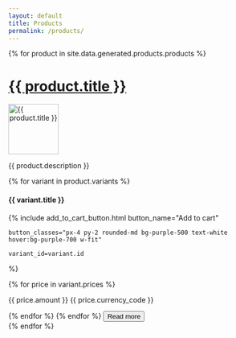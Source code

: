 ```yaml
---
layout: default
title: Products
permalink: /products/
---
```


<script src="/assets/js/medusa-process-products.js"></script>

<div class="flex" x-data="{ products: processProducts(medusaAPI.products.list()) }">
{% for product in site.data.generated.products.products %}

<div>
<a href="/products/{{ product.handle }}">
  <h1>{{ product.title }}</h1>
  <img src="{{ product.thumbnail }}" alt="{{ product.title }}" style="width: 100px">
</a>
<p>{{ product.description }}</p>

{% for variant in product.variants %}

  <h4>{{ variant.title }}</h4>
  <template x-if="await products">
    <p>Stock: <span x-html="(await products)['{{ product.id }}'].variantsById['{{ variant.id }}'].inventory_quantity"></span></p>
  </template>

  {%
    include add_to_cart_button.html button_name="Add to cart"

    button_classes="px-4 py-2 rounded-md bg-purple-500 text-white hover:bg-purple-700 w-fit"

    variant_id=variant.id
  %}

{% for price in variant.prices %}
  <p>{{ price.amount }} {{ price.currency_code }}</p>
{% endfor %}
{% endfor %}
<button class="bg-black-500" onclick="/products/{{ product.handle }}">Read more</button>
</div>
{% endfor %}
</div>
<script defer src="https://unpkg.com/alpinejs@3.10.3/dist/cdn.min.js"></script>
